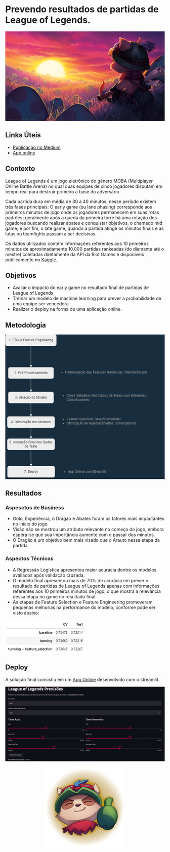 # Prevendo resultados de partidas de League of Legends.

![Capa](./media/capa.png "Capitão Teemo no Comando")



## Links Úteis
- [Publicação no Medium](https://medium.com/@vini.guerra87/prevendo-o-resultado-de-partidas-de-league-of-legends-com-python-3c15c10a8784)
- [App online](https://share.streamlit.io/vinitg96/app_previsoes_league_of_legends/main/app.py)

## Contexto
League of Legends é um jogo eletrônico do gênero MOBA (Multiplayer Online Battle Arena) no qual duas equipes de cinco jogadores disputam em tempo real para destruir primeiro a base do adversário

Cada partida dura em média de 30 a 40 minutos, nesse período existem três fases principais: O early game (ou lane phasing) corresponde aos primeiros minutos de jogo onde os jogadores permanecem em suas rotas padrões; geralmente após a queda da primeira torre há uma rotação dos jogadores buscando realizar abates e conquistar objetivos, o chamado mid game; e por fim, o late game, quando a partida atinge os minutos finais e as lutas ou teamfights passam a ser decisivas.

Os dados utilizados contém informações referentes aos 10 primeiros minutos de aproximadamente 10.000 partidas rankeadas (do diamante até o mestre) coletadas diretamente da API da Riot Games e disponíveis publicamente no [Kaggle](https://www.kaggle.com/bobbyscience/league-of-legends-diamond-ranked-games-10-min).

## Objetivos

- Avaliar o impacto do early game no resultado final de partidas de League of Legends
- Treinar um modelo de machine learning para prever a probabilidade de uma equipe ser vencedora
- Realizar o deploy na forma de uma aplicação online.

## Metodologia
![Métodos](./media/methods.png "Metodologia")

## Resultados

### Aspesctos de Business
- Gold, Experiência, o Dragão e Abates foram os fatores mais impactantes no início do jogo.
- Visão não se mostrou um atributo relevante no começo do jogo, embora espera-se que sua importância aumente com o passar dos minutos.
- O Dragão é um objetivo bem mais visado que o Arauto nessa etapa da partida.

### Aspectos Técnicos
- A Regressão Logística apresentou maior acurácia dentre os modelos avaliados após validação cruzada.
- O modelo final apresentou mais de 70% de acurácia em prever o resultado de partidas de League of Legends apenas com informações referentes aos 10 primeiros minutos de jogo, o que mostra a relevância dessa etapa no game no resultado final.
- As etapas de Feature Selection e Feature Engineering promoveram pequenas melhorias na performance do modelo, conforme pode ser visto abaixo:

![Results](./media/metrics.png "Metricas")

## Deploy
A solução final consistiu em um [App Online](https://share.streamlit.io/vinitg96/app_previsoes_league_of_legends/main/app.py) desenvolvido com o streamlit.

![Prévia do Deploy](./media/previa.png "Prévia do Deploy")


<p align="center">
<img src="./media/teemo.png"/>
</p>

